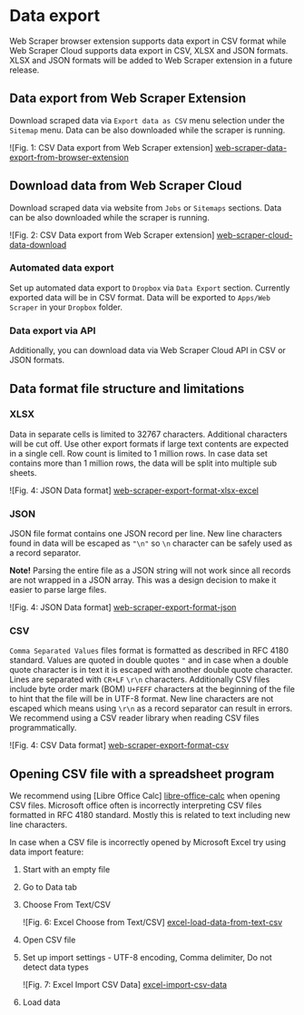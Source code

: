 # Data export

Web Scraper browser extension supports data export in CSV format while Web Scraper Cloud supports data export in CSV, XLSX and JSON formats. 
XLSX and JSON formats will be added to Web Scraper extension in a future release.

## Data export from Web Scraper Extension

Download scraped data via `Export data as CSV` menu selection under the `Sitemap` menu. Data can be also downloaded while the scraper is running.

![Fig. 1: CSV Data export from Web Scraper extension] [web-scraper-data-export-from-browser-extension]

## Download data from Web Scraper Cloud

Download scraped data via website from `Jobs` or `Sitemaps` sections. Data can be also downloaded while the scraper is running.

![Fig. 2: CSV Data export from Web Scraper extension] [web-scraper-cloud-data-download]

### Automated data export

Set up automated data export to `Dropbox` via `Data Export` section. Currently exported data will be in CSV format. Data will be exported to `Apps/Web Scraper` in your `Dropbox` folder.

### Data export via API

Additionally, you can download data via Web Scraper Cloud API in CSV or JSON formats.

## Data format file structure and limitations

### XLSX

Data in separate cells is limited to 32767 characters. 
Additional characters will be cut off.
Use other export formats if large text contents are expected in a single cell.
Row count is limited to 1 million rows.
In case data set contains more than 1 million rows, the data will be split into multiple sub sheets.

![Fig. 4: JSON Data format] [web-scraper-export-format-xlsx-excel]

### JSON

JSON file format contains one JSON record per line. 
New line characters found in data will be escaped as `"\n"` so `\n` character can be safely used as a record separator.

**Note!** Parsing the entire file as a JSON string will not work since all records are not wrapped in a JSON array.
This was a design decision to make it easier to parse large files.

![Fig. 4: JSON Data format] [web-scraper-export-format-json]

### CSV

`Comma Separated Values` files format is formatted as described in RFC 4180 standard. 
Values are quoted in double quotes `"` and in case when a double quote character is in text it is escaped with another double quote character.
Lines are separated with `CR+LF` `\r\n` characters.
Additionally CSV files include byte order mark (BOM) `U+FEFF` characters at the beginning of the file to hint that the file will be in UTF-8 format.
New line characters are not escaped which means using `\r\n` as a record separator can result in errors.
We recommend using a CSV reader library when reading CSV files programmatically. 

![Fig. 4: CSV Data format] [web-scraper-export-format-csv]

## Opening CSV file with a spreadsheet program

We recommend using [Libre Office Calc] [libre-office-calc] when opening CSV files.
Microsoft office often is incorrectly interpreting CSV files formatted in RFC 4180 standard.
Mostly this is related to text including new line characters.

In case when a CSV file is incorrectly opened by Microsoft Excel try using data import feature:

 1. Start with an empty file
 2. Go to Data tab
 3. Choose From Text/CSV
      
      ![Fig. 6: Excel Choose from Text/CSV] [excel-load-data-from-text-csv]
 4. Open CSV file
 5. Set up import settings - UTF-8 encoding, Comma delimiter, Do not detect data types
     
     ![Fig. 7: Excel Import CSV Data] [excel-import-csv-data]
 6. Load data

 [web-scraper-data-export-from-browser-extension]: ./images/data-export/web-scraper-data-export-from-browser-extension.png?raw=true
 [web-scraper-cloud-data-download]: ./images/data-export/web-scraper-cloud-data-download.png?raw=true
 [web-scraper-export-format-csv]: ./images/data-export/web-scraper-export-format-csv.png?raw=true
 [web-scraper-export-format-xlsx-excel]: ./images/data-export/web-scraper-export-format-xlsx-excel.png?raw=true
 [web-scraper-export-format-json]: ./images/data-export/web-scraper-export-format-json.png?raw=true
 [excel-import-csv-data]: ./images/data-export/excel-import-csv-data.png?raw=true
 [excel-load-data-from-text-csv]: ./images/data-export/excel-load-data-from-text-csv.png?raw=true
 [libre-office-calc]: https://www.libreoffice.org/discover/calc/
